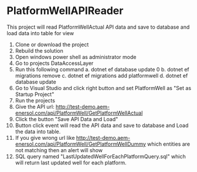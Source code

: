 # PlatformWellAPIReader
This project will read PlatformWellActual API data and save to database and load data into table for view

 1. Clone or download the project
 2. Rebuild the solution
 3. Open windows power shell as administrator mode
 4. Go to projects DataAccessLayer
 5. Run this following command
    a. dotnet ef database update 0
    b. dotnet ef migrations remove
    c. dotnet ef migrations add platformwell
    d. dotnet ef database update
 6. Go to Visual Studio and click right button and set PlatformWell as "Set as Startup Project"
 7. Run the projects
 8. Give the API url: http://test-demo.aem-enersol.com/api/PlatformWell/GetPlatformWellActual
 9. Click the button "Save API Data and Load"
 10. Button click event will read the API data and save to database and Load the data into table.
 11. If you give wrong url like http://test-demo.aem-enersol.com/api/PlatformWell/GetPlatformWellDummy which entities are not matching then an alert will show
 12. SQL query named "LastUpdatedWellForEachPlatformQuery.sql" which will return last updated well for each platform.
